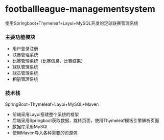 # footballleague-managementsystem
使用Springboot+Thymeleaf+Layui+MySQL开发的足球联赛管理系统

### 主要功能模块
* 用户登录注册
* 联赛管理系统
* 比赛管理系统（比赛信息、比赛结果）
* 球队管理系统
* 球员管理系统
* 相册管理系统

### 技术栈
SpringBoot+Thymeleaf+Layui+MySQL+Maven  
* 前端采用Layui搭建整个系统的框架
* 后端采用Springboot获取数据，跳转页面，使用Thymeleaf模板引擎解析页面
* 数据库采用MySQL
* 使用Maven导入各种需要的资源包
